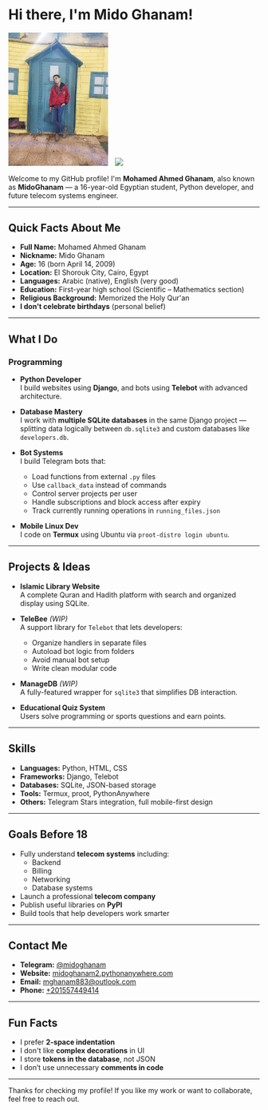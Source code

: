 # Hi there, I'm Mido Ghanam!

<p>
  <img src="IMG-20241021-WA0050.jpg" width="200" style="margin-right:10px;" />
  <img src="IMG_20250102_101007.jpg" width="200" />
</p>

Welcome to my GitHub profile! I'm **Mohamed Ahmed Ghanam**, also known as **MidoGhanam** — a 16-year-old Egyptian student, Python developer, and future telecom systems engineer.

---

## Quick Facts About Me

- **Full Name:** Mohamed Ahmed Ghanam
- **Nickname:** Mido Ghanam
- **Age:** 16 (born April 14, 2009)
- **Location:** El Shorouk City, Cairo, Egypt
- **Languages:** Arabic (native), English (very good)
- **Education:** First-year high school (Scientific – Mathematics section)
- **Religious Background:** Memorized the Holy Qur'an
- **I don't celebrate birthdays** (personal belief)

---

## What I Do

### Programming
- **Python Developer**  
  I build websites using **Django**, and bots using **Telebot** with advanced architecture.
  
- **Database Mastery**  
  I work with **multiple SQLite databases** in the same Django project — splitting data logically between `db.sqlite3` and custom databases like `developers.db`.

- **Bot Systems**  
  I build Telegram bots that:
  - Load functions from external `.py` files
  - Use `callback_data` instead of commands
  - Control server projects per user
  - Handle subscriptions and block access after expiry
  - Track currently running operations in `running_files.json`

- **Mobile Linux Dev**  
  I code on **Termux** using Ubuntu via `proot-distro login ubuntu`.

---

## Projects & Ideas

- **Islamic Library Website**  
  A complete Quran and Hadith platform with search and organized display using SQLite.

- **TeleBee** *(WIP)*  
  A support library for `Telebot` that lets developers:
  - Organize handlers in separate files
  - Autoload bot logic from folders
  - Avoid manual bot setup
  - Write clean modular code

- **ManageDB** *(WIP)*  
  A fully-featured wrapper for `sqlite3` that simplifies DB interaction.

- **Educational Quiz System**  
  Users solve programming or sports questions and earn points.

---

## Skills

- **Languages:** Python, HTML, CSS  
- **Frameworks:** Django, Telebot  
- **Databases:** SQLite, JSON-based storage  
- **Tools:** Termux, proot, PythonAnywhere  
- **Others:** Telegram Stars integration, full mobile-first design

---

## Goals Before 18

- Fully understand **telecom systems** including:
  - Backend
  - Billing
  - Networking
  - Database systems
- Launch a professional **telecom company**
- Publish useful libraries on **PyPI**
- Build tools that help developers work smarter

---

## Contact Me

- **Telegram:** [@midoghanam](https://t.me/midoghanam)  
- **Website:** [midoghanam2.pythonanywhere.com](https://midoghanam2.pythonanywhere.com/)  
- **Email:** mghanam883@outlook.com  
- **Phone:** [+201557449414](https://wa.me/201557449414)

---

## Fun Facts

- I prefer **2-space indentation**  
- I don't like **complex decorations** in UI  
- I store **tokens in the database**, not JSON  
- I don’t use unnecessary **comments in code**

---

Thanks for checking my profile! If you like my work or want to collaborate, feel free to reach out.